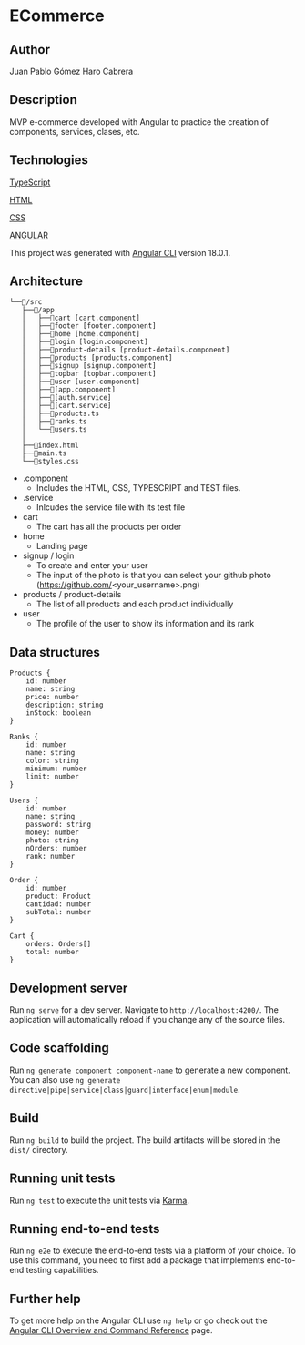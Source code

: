 # ECommerce

## Author
Juan Pablo Gómez Haro Cabrera

## Description
MVP e-commerce developed with Angular to practice the creation of components, services, clases, etc.

## Technologies

[TypeScript](https://www.typescriptlang.org/)

[HTML](https://developer.mozilla.org/es/docs/Web/HTML)

[CSS](https://developer.mozilla.org/es/docs/Learn/Getting_started_with_the_web/CSS_basics)

[ANGULAR](https://angular.dev/)

This project was generated with [Angular CLI](https://github.com/angular/angular-cli) version 18.0.1.

## Architecture

```plain
└──📁/src
   ├──📁/app
   │   ├──📁cart [cart.component]
   │   ├──📁footer [footer.component]
   │   ├──📁home [home.component]
   │   ├──📁login [login.component]
   │   ├──📁product-details [product-details.component]
   │   ├──📁products [products.component]
   │   ├──📁signup [signup.component]
   │   ├──📁topbar [topbar.component]
   │   ├──📁user [user.component]
   │   ├──📄[app.component]
   │   ├──📄[auth.service]
   │   ├──📄[cart.service]
   │   ├──📄products.ts
   │   ├──📄ranks.ts
   │   └──📄users.ts
   │
   ├──📄index.html
   ├──📄main.ts
   └──📄styles.css
```

* .component
    * Includes the HTML, CSS, TYPESCRIPT and TEST files.
* .service
    * Inlcudes the service file with its test file
* cart
    * The cart has all the products per order
* home
    * Landing page
* signup / login
    * To create and enter your user
    * The input of the photo is that you can select your github photo (https://github.com/<your_username>.png)
* products / product-details
    * The list of all products and each product individually
* user
    * The profile of the user to show its information and its rank

## Data structures

```typescritp
Products {
    id: number
    name: string
    price: number
    description: string
    inStock: boolean
}

Ranks {
    id: number
    name: string
    color: string
    minimum: number
    limit: number
}

Users {
    id: number
    name: string
    password: string
    money: number
    photo: string
    nOrders: number
    rank: number
}

Order {
    id: number
    product: Product
    cantidad: number
    subTotal: number
}

Cart {
    orders: Orders[]
    total: number
}
```

## Development server

Run `ng serve` for a dev server. Navigate to `http://localhost:4200/`. The application will automatically reload if you change any of the source files.

## Code scaffolding

Run `ng generate component component-name` to generate a new component. You can also use `ng generate directive|pipe|service|class|guard|interface|enum|module`.

## Build

Run `ng build` to build the project. The build artifacts will be stored in the `dist/` directory.

## Running unit tests

Run `ng test` to execute the unit tests via [Karma](https://karma-runner.github.io).

## Running end-to-end tests

Run `ng e2e` to execute the end-to-end tests via a platform of your choice. To use this command, you need to first add a package that implements end-to-end testing capabilities.

## Further help

To get more help on the Angular CLI use `ng help` or go check out the [Angular CLI Overview and Command Reference](https://angular.dev/tools/cli) page.
